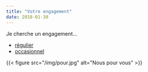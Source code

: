 ```yaml
---
title: "Votre engagement"
date: 2018-01-30
---
```


Je cherche un engagement…

- [régulier](1/)
- [occasionnel](2/)

{{< figure src="/img/pour.jpg" alt="Nous pour vous" >}}
